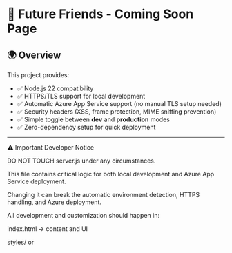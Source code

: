 # 🚀 Future Friends - Coming Soon Page

## 🌍 Overview

This project provides:

* ✅ Node.js 22 compatibility
* ✅ HTTPS/TLS support for local development
* ✅ Automatic Azure App Service support (no manual TLS setup needed)
* ✅ Security headers (XSS, frame protection, MIME sniffing prevention)
* ✅ Simple toggle between **dev** and **production** modes
* ✅ Zero-dependency setup for quick deployment

---

⚠️ Important Developer Notice

DO NOT TOUCH server.js under any circumstances.

This file contains critical logic for both local development and Azure App Service deployment.

Changing it can break the automatic environment detection, HTTPS handling, and Azure deployment.

All development and customization should happen in:

index.html → content and UI

styles/ or <style> sections → styling

generate-cert.js → local certificate setup (if needed)

## ⚙️ Project Modes

The app supports two modes:

| Mode                    | Description                                                | How to Run                                  |
| ----------------------- | ---------------------------------------------------------- | ------------------------------------------- |
| **Development (Local)** | Uses HTTPS with self-signed certificates for local testing | `npm run dev`                               |
| **Production (Azure)**  | Runs on HTTP (Azure handles HTTPS automatically)           | Automatically detected in Azure App Service |

Mode is determined by the `NODE_ENV` environment variable:

```bash
NODE_ENV=production   # Azure
NODE_ENV=development  # Local
```

---

## 🧑‍💻 Quick Start (Developers)

### 1. Prerequisites

* Node.js **v22+**
* npm (comes with Node)

### 2. Clone & Install

```bash
git clone <your_repo_url>
cd future-friends
npm install
```

### 3. Generate Local Certificates

Run once to create your local TLS certs:

```bash
node generate-cert.js
```

This will create a `certs/` folder with:

* `ca.pem` – Certificate Authority
* `cert.pem` – Server certificate
* `key.pem` – Private key

---

## 🔒 Trust the Local Certificate (Optional but Recommended)

After generating certs, you can **trust the CA certificate** to remove browser warnings.

### Windows (PowerShell)

```powershell
.\install-cert.ps1
```

Or manually:

1. Double-click `certs\ca.pem`
2. Click “Install Certificate…”
3. Choose “Current User” → “Trusted Root Certification Authorities”
4. Finish → Approve security prompt

### macOS

```bash
sudo security add-trusted-cert -d -r trustRoot -k /Library/Keychains/System.keychain certs/ca.pem
```

### Linux

```bash
sudo cp certs/ca.pem /usr/local/share/ca-certificates/futurefriends-ca.crt
sudo update-ca-certificates
```

Restart your browser afterward.

---

## 🧩 Run the Server

### ▶️ Local Development

```bash
npm run dev
```

Then open:

```
https://localhost:3000
```

### ☁️ Azure (Production)

Deployed automatically via GitHub → Azure App Service.

Azure sets `NODE_ENV=production` by default, so:

* HTTPS is handled by Azure
* `PORT` is automatically assigned
* No certificates are required

---

## 🔧 Environment Variables

| Variable   | Description                              | Default                       |
| ---------- | ---------------------------------------- | ----------------------------- |
| `NODE_ENV` | Set mode (`development` or `production`) | `development`                 |
| `PORT`     | Port to run server on                    | `3000` (local) / Auto (Azure) |

---

## 🗂️ File Structure

```
future-friends/
├── server.js             # Handles dev/prod logic
├── index.html            # Coming Soon page
├── generate-cert.js      # Certificate generation script
├── install-cert.ps1      # Windows helper for CA installation
├── certs/                # Local certs (auto-generated)
│   ├── ca.pem
│   ├── cert.pem
│   └── key.pem
└── README.md
```

---

## 🧹 Removing the Local CA Certificate

If you ever want to remove the trusted certificate:

### Windows

```powershell
certutil -delstore -user Root "Future Friends Local CA"
```

### macOS

```bash
sudo security delete-certificate -c "Future Friends Local CA" /Library/Keychains/System.keychain
```

---

## 🤝 Collaboration

* This repository can safely be shared with other developers.
* Local dev mode keeps everything self-contained.
* Azure App Service automatically deploys on every **push to the main branch** (if GitHub Actions or Deployment Center is configured).

---

## 📄 License

MIT
